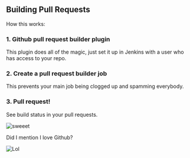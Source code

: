 ##  Building Pull Requests

How this works:
	
### 1. Github pull request builder plugin

This plugin does all of the magic, just set it up in Jenkins with a user who has access to your repo. 

### 2. Create a pull request builder job

This prevents your main job being clogged up and spamming everybody.

### 3. Pull request!

See build status in your pull requests.

![sweeet](http://i.imgur.com/vy7PRub.png)

Did I mention I love Github? 

![Lol](http://cdn.memegenerator.net/instances/400x/36099991.jpg)
